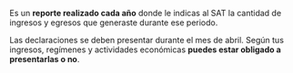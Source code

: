 Es un **reporte realizado cada año** donde le indicas al SAT la cantidad de ingresos y egresos que generaste durante ese periodo.

Las declaraciones se deben presentar durante el mes de abril. Según tus ingresos, regímenes y actividades económicas **puedes estar obligado a presentarlas o no**.
